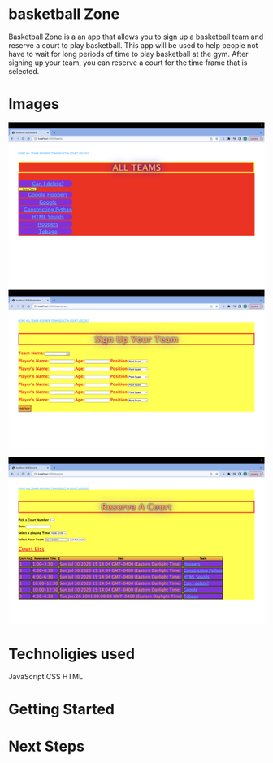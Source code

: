 # basketball Zone
Basketball Zone is a an app that allows you to sign up a basketball team and reserve a court to play basketball. This app will be used to help people not have to wait for long periods of time to play basketball at the gym. After signing up your team, you can reserve a court for the time frame  that is selected.

# Images
![Alt text](<public/images/Screenshot 2023-07-30 at 3.13.48 PM.png>)
![Alt text](<public/images/Screenshot 2023-07-30 at 3.14.01 PM.png>)
![Alt text](<public/images/Screenshot 2023-07-30 at 3.14.08 PM.png>)

# Technoligies used
JavaScript
CSS
HTML

# Getting Started


# Next Steps
